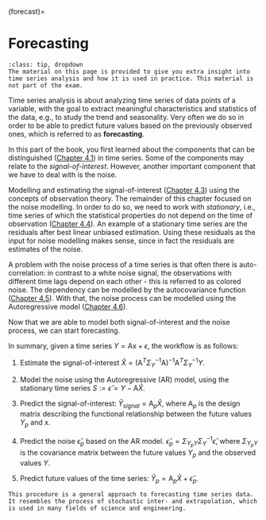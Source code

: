 (forecast)=
# Forecasting

```{admonition} MUDE Exam Information
:class: tip, dropdown
The material on this page is provided to give you extra insight into time series analysis and how it is used in practice. This material is not part of the exam.
```

Time series analysis is about analyzing time series of data points of a variable, with the goal to extract meaningful characteristics and statistics of the data, e.g., to study the trend and seasonality. Very often we do so in order to be able to predict future values based on the previously observed ones, which is referred to as **forecasting**.

In this part of the book, you first learned about the components that can be distinguished ([Chapter 4.1](components)) in time series. Some of the components may relate to the *signal-of-interest*. However, another important component that we have to deal with is the noise.

Modelling and estimating the signal-of-interest ([Chapter 4.3](modelling_tsa)) using the concepts of observation theory. The remainder of this chapter focused on the noise modelling. In order to do so, we need to work with *stationary*, i.e., time series of which the statistical properties do not depend on the time of observation ([Chapter 4.4](stationary)). An example of a stationary time series are the residuals after best linear unbiased estimation. Using these residuals as the input for noise modelling makes sense, since in fact the residuals are estimates of the noise. 

A problem with the noise process of a time series is that often there is auto-correlation: in contrast to a white noise signal, the observations with different time lags depend on each other - this is referred to as colored noise. The dependency can be modelled by the autocovariance function ([Chapter 4.5](ACF)). With that, the noise process can be modelled using the Autoregressive model ([Chapter 4.6](AR)).

Now that we are able to model both signal-of-interest and the noise process, we can start forecasting.

In summary, given a time series $Y=\mathrm{Ax}+\epsilon$, the workflow is as follows:

1. Estimate the signal-of-interest $\hat{X}=(\mathrm{A}^T\Sigma_{Y}^{-1}\mathrm{A})^{-1}\mathrm{A}^T\Sigma_{Y}^{-1}Y$.

2. Model the noise using the Autoregressive (AR) model, using the stationary time series $S:=\hat{\epsilon}=Y-\mathrm{A}\hat{X}$.

3. Predict the signal-of-interest: $\hat{Y}_{signal}=\mathrm{A}_p\hat{X}$, where $\mathrm{A}_p$ is the design matrix describing the functional relationship between the future values $Y_p$ and $\mathrm{x}$.

4. Predict the noise $\hat{\epsilon}_p$ based on the AR model. $\hat{\epsilon}_p = \Sigma_{Y_pY}\Sigma_Y^{-1}\hat{\epsilon}$, where $\Sigma_{Y_pY}$ is the covariance matrix between the future values $Y_p$ and the observed values $Y$.

5. Predict future values of the time series: $\hat{Y}_p=\mathrm{A}_p\hat{X}+\hat{\epsilon}_p$.

```{note}
This procedure is a general approach to forecasting time series data. It resembles the process of stochastic inter- and extrapolation, which is used in many fields of science and engineering.
```

